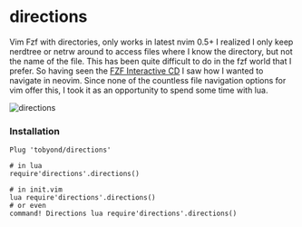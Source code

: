 # directions

Vim Fzf with directories, only works in latest nvim 0.5+
I realized I only keep nerdtree or netrw around to access files where I know the directory, but not the name of the file. This has been quite difficult to do in the fzf world that I prefer. So having seen the [FZF Interactive CD](https://github.com/junegunn/fzf/wiki/examples#integration-with-zsh-interactive-cd) I saw how I wanted to navigate in neovim. Since none of the countless file navigation options for vim offer this, I took it as an opportunity to spend some time with lua.

![directions](https://user-images.githubusercontent.com/14261469/107898563-e4841580-6ef0-11eb-891c-149c277d406b.gif)

### Installation

```
Plug 'tobyond/directions'
```

```
# in lua
require'directions'.directions()

# in init.vim
lua require'directions'.directions()
# or even
command! Directions lua require'directions'.directions()
```
